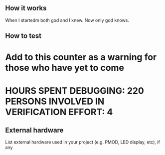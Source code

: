 <!---

This file is used to generate your project datasheet. Please fill in the information below and delete any unused
sections.

You can also include images in this folder and reference them in the markdown. Each image must be less than
512 kb in size, and the combined size of all images must be less than 1 MB.
-->

## How it works

When I startedm both god and I knew. Now only god knows.

## How to test

Add to this counter as a warning for those who have yet to come
==============
HOURS SPENT DEBUGGING: 220
PERSONS INVOLVED IN VERIFICATION EFFORT: 4
==============

## External hardware

List external hardware used in your project (e.g. PMOD, LED display, etc), if any
